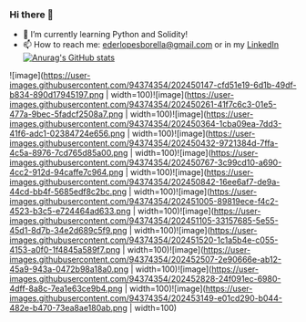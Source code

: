 ### Hi there 👋

- 🌱 I’m currently learning Python and Solidity!
- 📫 How to reach me: ederlopesborella@gmail.com or in my <a href="https://www.linkedin.com/in/eder-borella">LinkedIn</a>
[![Anurag's GitHub stats](https://github-readme-stats.vercel.app/api?username=EderBorella)](https://github.com/anuraghazra/github-readme-stats)

![image](https://user-images.githubusercontent.com/94374354/202450147-cfd51e19-6d1b-49df-b834-890d17945197.png | width=100)![image](https://user-images.githubusercontent.com/94374354/202450261-41f7c6c3-01e5-477a-9bec-5fadcf2508a7.png | width=100)![image](https://user-images.githubusercontent.com/94374354/202450364-1cba09ea-7dd3-41f6-adc1-02384724e656.png | width=100)![image](https://user-images.githubusercontent.com/94374354/202450432-9721384d-7ffa-4c5a-8976-7cd765d85a00.png | width=100)![image](https://user-images.githubusercontent.com/94374354/202450767-3c99cd10-a690-4cc2-912d-94caffe7c964.png | width=100)![image](https://user-images.githubusercontent.com/94374354/202450842-16ee6af7-de9a-44cd-bb4f-5685edf8c2bc.png | width=100)![image](https://user-images.githubusercontent.com/94374354/202451005-89819ece-f4c2-4523-b3c5-e724464ad633.png | width=100)![image](https://user-images.githubusercontent.com/94374354/202451105-33157685-5e55-45d1-8d7b-34e2d689c5f9.png | width=100)![image](https://user-images.githubusercontent.com/94374354/202451520-1c1a5b4e-c055-4153-a0f0-1f4845a589f7.png | width=100)![image](https://user-images.githubusercontent.com/94374354/202452507-2e90666e-ab12-45a9-943a-0472b98a18a0.png | width=100)![image](https://user-images.githubusercontent.com/94374354/202452828-24f091ec-6980-4dff-8a8c-7ea1e63ce9b4.png | width=100)![image](https://user-images.githubusercontent.com/94374354/202453149-e01cd290-b044-482e-b470-73ea8ae180ab.png | width=100)

<!--

- 🔭 I’m currently working on ...
- 🌱 I’m currently learning ...
- 👯 I’m looking to collaborate on ...
- 🤔 I’m looking for help with ...
- 💬 Ask me about ...
- 📫 How to reach me: ...
- 😄 Pronouns: ...
- ⚡ Fun fact: ...
-->

